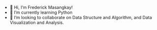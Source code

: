 - 👋 Hi, I’m Frederick Masangkay!
- 🌱 I’m currently learning Python
- 💞️ I’m looking to collaborate on Data Structure and Algorithm, and Data Visualization and Analysis.


<!---
FDMasangkay/FDMasangkay is a ✨ special ✨ repository because its `README.md` (this file) appears on your GitHub profile.
You can click the Preview link to take a look at your changes.
--->
